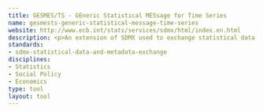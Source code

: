 ```yaml
---
title: GESMES/TS - GEneric Statistical MESsage for Time Series
name: gesmests-generic-statistical-message-time-series
website: http://www.ecb.int/stats/services/sdmx/html/index.en.html
description: <p>An extension of SDMX used to exchange statistical data and metadata.</p>
standards:
- sdmx-statistical-data-and-metadata-exchange
disciplines:
- Statistics
- Social Policy
- Economics
type: tool
layout: tool
---
```


